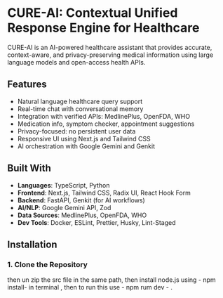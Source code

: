 # CURE-AI: Contextual Unified Response Engine for Healthcare

CURE-AI is an AI-powered healthcare assistant that provides accurate, context-aware, and privacy-preserving medical information using large language models and open-access health APIs.

## Features

- Natural language healthcare query support
- Real-time chat with conversational memory
- Integration with verified APIs: MedlinePlus, OpenFDA, WHO
- Medication info, symptom checker, appointment suggestions
- Privacy-focused: no persistent user data
- Responsive UI using Next.js and Tailwind CSS
- AI orchestration with Google Gemini and Genkit

## Built With

- **Languages**: TypeScript, Python
- **Frontend**: Next.js, Tailwind CSS, Radix UI, React Hook Form
- **Backend**: FastAPI, Genkit (for AI workflows)
- **AI/NLP**: Google Gemini API, Zod
- **Data Sources**: MedlinePlus, OpenFDA, WHO
- **Dev Tools**: Docker, ESLint, Prettier, Husky, Lint-Staged

## Installation

### 1. Clone the Repository

then un zip the src file in the same path,
then install node.js using  - npm install- in terminal , then to run this use - npm rum dev - .



